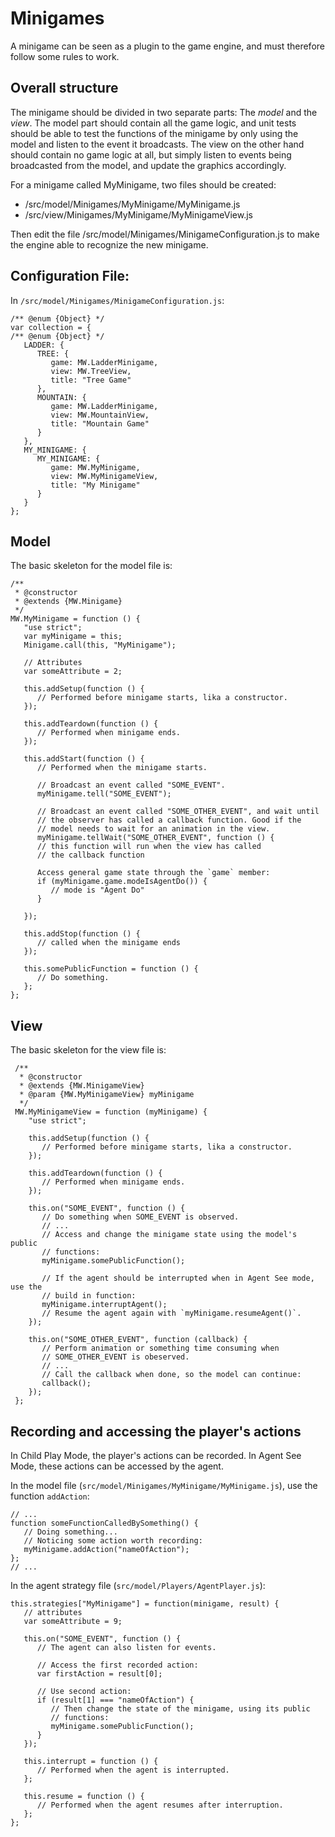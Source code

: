 Minigames
=========

A minigame can be seen as a plugin to the game engine, and must therefore
follow some rules to work.

Overall structure
-----------------
The minigame should be divided in two separate parts: The _model_ and the
_view_. The model part should contain all the game logic, and unit tests should
be able to test the functions of the minigame by only using the model and listen
to the event it broadcasts. The view on the other hand should contain no game
logic at all, but simply listen to events being broadcasted from the model, and
update the graphics accordingly.

For a minigame called MyMinigame, two files should be created:

* /src/model/Minigames/MyMinigame/MyMinigame.js
* /src/view/Minigames/MyMinigame/MyMinigameView.js

Then edit the file /src/model/Minigames/MinigameConfiguration.js to make the
engine able to recognize the new minigame.

Configuration File:
-------------------
In `/src/model/Minigames/MinigameConfiguration.js`:

    /** @enum {Object} */
    var collection = {
    /** @enum {Object} */
       LADDER: {
          TREE: {
             game: MW.LadderMinigame,
             view: MW.TreeView,
             title: "Tree Game"
          },
          MOUNTAIN: {
             game: MW.LadderMinigame,
             view: MW.MountainView,
             title: "Mountain Game"
          }
       },
       MY_MINIGAME: {
          MY_MINIGAME: {
             game: MW.MyMinigame,
             view: MW.MyMinigameView,
             title: "My Minigame"
          }
       }
    };

Model
-----
The basic skeleton for the model file is:

    /**
     * @constructor
     * @extends {MW.Minigame}
     */
    MW.MyMinigame = function () {
       "use strict";
       var myMinigame = this;
       Minigame.call(this, "MyMinigame");
    
       // Attributes
       var someAttribute = 2;
    
       this.addSetup(function () {
          // Performed before minigame starts, lika a constructor.
       });

       this.addTeardown(function () {
          // Performed when minigame ends.
       });
     
       this.addStart(function () {
          // Performed when the minigame starts.
     
          // Broadcast an event called "SOME_EVENT".
          myMinigame.tell("SOME_EVENT");
     
          // Broadcast an event called "SOME_OTHER_EVENT", and wait until
          // the observer has called a callback function. Good if the
          // model needs to wait for an animation in the view.
          myMinigame.tellWait("SOME_OTHER_EVENT", function () {
          // this function will run when the view has called
          // the callback function
          
          Access general game state through the `game` member:
          if (myMinigame.game.modeIsAgentDo()) {
             // mode is "Agent Do"
          }
          
       });
    
       this.addStop(function () {
          // called when the minigame ends
       });
     	
       this.somePublicFunction = function () {
          // Do something.
       };
    };


View
----
The basic skeleton for the view file is:

     /**
      * @constructor
      * @extends {MW.MinigameView}
      * @param {MW.MyMinigameView} myMinigame
      */
     MW.MyMinigameView = function (myMinigame) {
        "use strict";

        this.addSetup(function () {
    	   // Performed before minigame starts, lika a constructor.
    	});

    	this.addTeardown(function () {
     	   // Performed when minigame ends.
     	});
     
        this.on("SOME_EVENT", function () {
           // Do something when SOME_EVENT is observed.
           // ...
           // Access and change the minigame state using the model's public
           // functions:
           myMinigame.somePublicFunction();
           
           // If the agent should be interrupted when in Agent See mode, use the
           // build in function:
           myMinigame.interruptAgent();
           // Resume the agent again with `myMinigame.resumeAgent()`.
        });
        
        this.on("SOME_OTHER_EVENT", function (callback) {
           // Perform animation or something time consuming when
           // SOME_OTHER_EVENT is obeserved.
           // ...
           // Call the callback when done, so the model can continue:
           callback();
        });
     };

Recording and accessing the player's actions
--------------------------------------------
In Child Play Mode, the player's actions can be recorded. In Agent See Mode,
these actions can be accessed by the agent.

In the model file (`src/model/Minigames/MyMinigame/MyMinigame.js`), use the
function `addAction`:

    // ...
    function someFunctionCalledBySomething() {
       // Doing something...
       // Noticing some action worth recording:
       myMinigame.addAction("nameOfAction");
    };
    // ...

In the agent strategy file (`src/model/Players/AgentPlayer.js`):

    this.strategies["MyMinigame"] = function(minigame, result) {
       // attributes
       var someAttribute = 9;
       
       this.on("SOME_EVENT", function () {
          // The agent can also listen for events.
          
          // Access the first recorded action:
          var firstAction = result[0];
          
          // Use second action:
          if (result[1] === "nameOfAction") {
             // Then change the state of the minigame, using its public
             // functions:
             myMinigame.somePublicFunction();
          }
       });
       
       this.interrupt = function () {
          // Performed when the agent is interrupted.
       };
       
       this.resume = function () {
          // Performed when the agent resumes after interruption.
       };
    };

